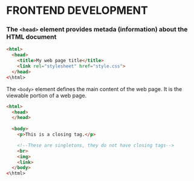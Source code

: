 # FRONTEND DEVELOPMENT

### The `<head>` element provides metada (information) about the HTML document

``` html
<html>
  <head>
    <title>My web page title</title>
    <link rel="stylesheet" href="style.css">
  </head>
<\html>
```

The `<body>` element defines the main content of the web page. It is the viewable portion of a web page.

``` html
<html>
  <head>
  </head>
    
  <body>
    <p>This is a closing tag.</p>

    <!--These are singletons, they do not have closing tags-->
    <br> 
    <img>
    <link>
  </body>
<\html>
```


